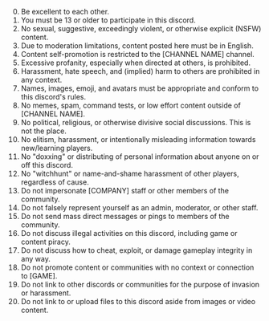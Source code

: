 0. Be excellent to each other.
1. You must be 13 or older to participate in this discord.
2. No sexual, suggestive, exceedingly violent, or otherwise explicit (NSFW) content.
3. Due to moderation limitations, content posted here must be in English.
4. Content self-promotion is restricted to the [CHANNEL NAME] channel.
5. Excessive profanity, especially when directed at others, is prohibited.
6. Harassment, hate speech, and (implied) harm to others are prohibited in any context.
7. Names, images, emoji, and avatars must be appropriate and conform to this discord's rules.
8. No memes, spam, command tests, or low effort content outside of [CHANNEL NAME].
9. No political, religious, or otherwise divisive social discussions. This is not the place.
10. No elitism, harassment, or intentionally misleading information towards new/learning players.
11. No "doxxing" or distributing of personal information about anyone on or off this discord.
12. No "witchhunt" or name-and-shame harassment of other players, regardless of cause.
13. Do not impersonate [COMPANY] staff or other members of the community.
14. Do not falsely represent yourself as an admin, moderator, or other staff.
15. Do not send mass direct messages or pings to members of the community.
16. Do not discuss illegal activities on this discord, including game or content piracy.
17. Do not discuss how to cheat, exploit, or damage gameplay integrity in any way.
18. Do not promote content or communities with no context or connection to [GAME].
19. Do not link to other discords or communities for the purpose of invasion or harassment.
20. Do not link to or upload files to this discord aside from images or video content.
